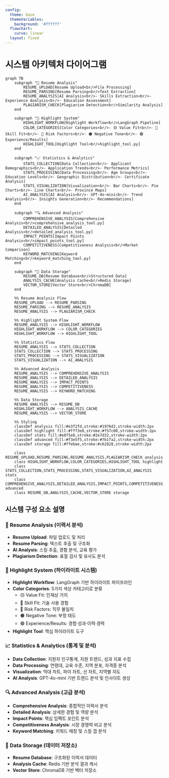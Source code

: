 ```yaml
---
config:
  theme: base
  themeVariables:
    background: '#ffffff'
  flowchart:
    curve: linear
  layout: fixed
---
```

# 시스템 아키텍처 다이어그램

```mermaid
graph TB
    subgraph "📄 Resume Analysis"
        RESUME_UPLOAD[Resume Upload<br/>File Processing]
        RESUME_PARSING[Resume Parsing<br/>Text Extraction]
        RESUME_ANALYSIS[AI Analysis<br/>- Skills Extraction<br/>- Experience Analysis<br/>- Education Assessment]
        PLAGIARISM_CHECK[Plagiarism Detection<br/>Similarity Analysis]
    end
    
    subgraph "🎨 Highlight System"
        HIGHLIGHT_WORKFLOW[Highlight Workflow<br/>LangGraph Pipeline]
        COLOR_CATEGORIES[Color Categories<br/>- 🟡 Value Fit<br/>- 🔵 Skill Fit<br/>- 🔴 Risk Factors<br/>- 🟠 Negative Tone<br/>- 🟣 Experience/Results]
        HIGHLIGHT_TOOL[Highlight Tool<br/>highlight_tool.py]
    end
    
    subgraph "📈 Statistics & Analytics"
        STATS_COLLECTION[Data Collection<br/>- Applicant Demographics<br/>- Application Trends<br/>- Performance Metrics]
        STATS_PROCESSING[Data Processing<br/>- Age Groups<br/>- Education Levels<br/>- Geographic Distribution<br/>- Certificate Analysis]
        STATS_VISUALIZATION[Visualization<br/>- Bar Charts<br/>- Pie Charts<br/>- Line Charts<br/>- Province Maps]
        AI_ANALYSIS[AI Analysis<br/>- GPT-4o-mini<br/>- Trend Analysis<br/>- Insights Generation<br/>- Recommendations]
    end
    
    subgraph "🔍 Advanced Analysis"
        COMPREHENSIVE_ANALYSIS[Comprehensive Analysis<br/>comprehensive_analysis_tool.py]
        DETAILED_ANALYSIS[Detailed Analysis<br/>detailed_analysis_tool.py]
        IMPACT_POINTS[Impact Points Analysis<br/>impact_points_tool.py]
        COMPETITIVENESS[Competitiveness Analysis<br/>Market Comparison]
        KEYWORD_MATCHING[Keyword Matching<br/>keyword_matching_tool.py]
    end
    
    subgraph "💾 Data Storage"
        RESUME_DB[Resume Database<br/>Structured Data]
        ANALYSIS_CACHE[Analysis Cache<br/>Redis Storage]
        VECTOR_STORE[Vector Store<br/>ChromaDB]
    end
    
    %% Resume Analysis Flow
    RESUME_UPLOAD --> RESUME_PARSING
    RESUME_PARSING --> RESUME_ANALYSIS
    RESUME_ANALYSIS --> PLAGIARISM_CHECK
    
    %% Highlight System Flow
    RESUME_ANALYSIS --> HIGHLIGHT_WORKFLOW
    HIGHLIGHT_WORKFLOW --> COLOR_CATEGORIES
    HIGHLIGHT_WORKFLOW --> HIGHLIGHT_TOOL
    
    %% Statistics Flow
    RESUME_ANALYSIS --> STATS_COLLECTION
    STATS_COLLECTION --> STATS_PROCESSING
    STATS_PROCESSING --> STATS_VISUALIZATION
    STATS_VISUALIZATION --> AI_ANALYSIS
    
    %% Advanced Analysis
    RESUME_ANALYSIS --> COMPREHENSIVE_ANALYSIS
    RESUME_ANALYSIS --> DETAILED_ANALYSIS
    RESUME_ANALYSIS --> IMPACT_POINTS
    RESUME_ANALYSIS --> COMPETITIVENESS
    RESUME_ANALYSIS --> KEYWORD_MATCHING
    
    %% Data Storage
    RESUME_ANALYSIS --> RESUME_DB
    HIGHLIGHT_WORKFLOW --> ANALYSIS_CACHE
    RESUME_ANALYSIS --> VECTOR_STORE
    
    %% Styling
    classDef analysis fill:#e3f2fd,stroke:#1976d2,stroke-width:2px
    classDef highlight fill:#fff3e0,stroke:#f57c00,stroke-width:2px
    classDef stats fill:#e8f5e8,stroke:#2e7d32,stroke-width:2px
    classDef advanced fill:#f3e5f5,stroke:#7b1fa2,stroke-width:2px
    classDef storage fill:#ffebee,stroke:#c62828,stroke-width:2px
    
    class RESUME_UPLOAD,RESUME_PARSING,RESUME_ANALYSIS,PLAGIARISM_CHECK analysis
    class HIGHLIGHT_WORKFLOW,COLOR_CATEGORIES,HIGHLIGHT_TOOL highlight
    class STATS_COLLECTION,STATS_PROCESSING,STATS_VISUALIZATION,AI_ANALYSIS stats
    class COMPREHENSIVE_ANALYSIS,DETAILED_ANALYSIS,IMPACT_POINTS,COMPETITIVENESS,KEYWORD_MATCHING advanced
    class RESUME_DB,ANALYSIS_CACHE,VECTOR_STORE storage
```

## 시스템 구성 요소 설명

### 📄 Resume Analysis (이력서 분석)
- **Resume Upload**: 파일 업로드 및 처리
- **Resume Parsing**: 텍스트 추출 및 구조화
- **AI Analysis**: 스킬 추출, 경험 분석, 교육 평가
- **Plagiarism Detection**: 표절 검사 및 유사도 분석

### 🎨 Highlight System (하이라이트 시스템)
- **Highlight Workflow**: LangGraph 기반 하이라이트 파이프라인
- **Color Categories**: 5가지 색상 카테고리로 분류
  - 🟡 Value Fit: 인재상 가치
  - 🔵 Skill Fit: 기술 사용 경험
  - 🔴 Risk Factors: 직무 불일치
  - 🟠 Negative Tone: 부정 태도
  - 🟣 Experience/Results: 경험·성과·이력·경력
- **Highlight Tool**: 핵심 하이라이트 도구

### 📈 Statistics & Analytics (통계 및 분석)
- **Data Collection**: 지원자 인구통계, 지원 트렌드, 성과 지표 수집
- **Data Processing**: 연령대, 교육 수준, 지역 분포, 자격증 분석
- **Visualization**: 막대 차트, 파이 차트, 선 차트, 지역별 지도
- **AI Analysis**: GPT-4o-mini 기반 트렌드 분석 및 인사이트 생성

### 🔍 Advanced Analysis (고급 분석)
- **Comprehensive Analysis**: 종합적인 이력서 분석
- **Detailed Analysis**: 상세한 경험 및 역량 분석
- **Impact Points**: 핵심 임팩트 포인트 분석
- **Competitiveness Analysis**: 시장 경쟁력 비교 분석
- **Keyword Matching**: 키워드 매칭 및 스킬 갭 분석

### 💾 Data Storage (데이터 저장소)
- **Resume Database**: 구조화된 이력서 데이터
- **Analysis Cache**: Redis 기반 분석 결과 캐시
- **Vector Store**: ChromaDB 기반 벡터 저장소 